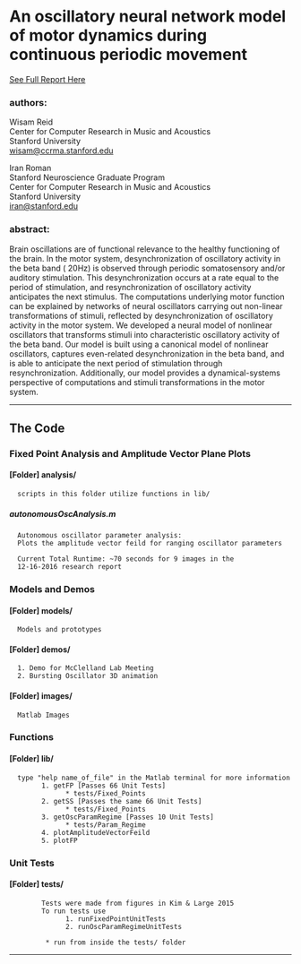 # An oscillatory neural network model of motor dynamics during continuous periodic movement

[See Full Report Here](./Reports/Submission%20For%20Malcolm/Updated%20Research%20Report%201-9-17.pdf)

### authors:

Wisam Reid<br />
Center for Computer Research in Music and Acoustics<br />
Stanford University<br />
wisam@ccrma.stanford.edu<br />

Iran Roman<br />
Stanford Neuroscience Graduate Program<br />
Center for Computer Research in Music and Acoustics<br />
Stanford University<br />
iran@stanford.edu<br />

### abstract: 

Brain oscillations are of functional relevance to the healthy
functioning of the brain. In the motor system, desynchronization of
oscillatory activity in the beta band ( 20Hz) is observed through
periodic somatosensory and/or auditory stimulation. This
desynchronization occurs at a rate equal to the period of stimulation,
and resynchronization of oscillatory activity anticipates the next
stimulus. The computations underlying motor function can be explained by
networks of neural oscillators carrying out non-linear transformations
of stimuli, reflected by desynchronization of oscillatory activity in
the motor system. We developed a neural model of nonlinear oscillators
that transforms stimuli into characteristic oscillatory activity of the
beta band. Our model is built using a canonical model of nonlinear
oscillators, captures even-related desynchronization in the beta band,
and is able to anticipate the next period of stimulation through
resynchronization. Additionally, our model provides a dynamical-systems
perspective of computations and stimuli transformations in the motor system.

-----  

## The Code
### Fixed Point Analysis and Amplitude Vector Plane Plots 
#### [Folder] analysis/

      scripts in this folder utilize functions in lib/

##### autonomousOscAnalysis.m

      Autonomous oscillator parameter analysis:      
      Plots the amplitude vector feild for ranging oscillator parameters
      
      Current Total Runtime: ~70 seconds for 9 images in the 
      12-16-2016 research report

### Models and Demos
#### [Folder] models/

      Models and prototypes 
      
#### [Folder] demos/

      1. Demo for McClelland Lab Meeting
      2. Bursting Oscillator 3D animation 
      
#### [Folder] images/

      Matlab Images 
      
### Functions

#### [Folder] lib/

      type "help name_of_file" in the Matlab terminal for more information 
            1. getFP [Passes 66 Unit Tests]
                  * tests/Fixed_Points            
            2. getSS [Passes the same 66 Unit Tests] 
                  * tests/Fixed_Points
            3. getOscParamRegime [Passes 10 Unit Tests] 
                  * tests/Param_Regime
            4. plotAmplitudeVectorFeild
            5. plotFP

### Unit Tests
#### [Folder] tests/
            
            Tests were made from figures in Kim & Large 2015
            To run tests use  
                  1. runFixedPointUnitTests
                  2. runOscParamRegimeUnitTests
                  
             * run from inside the tests/ folder          
-----
